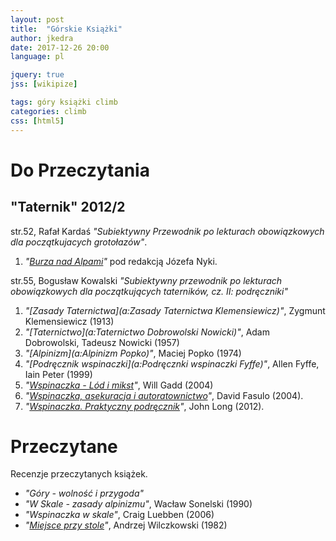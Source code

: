 ```yaml
---
layout: post
title:  "Górskie Książki"
author: jkedra
date: 2017-12-26 20:00
language: pl

jquery: true
jss: [wikipize]

tags: góry książki climb
categories: climb
css: [html5]
---
```


# Do Przeczytania

## "Taternik" 2012/2

str.52, Rafał Kardaś
_"Subiektywny Przewodnik po lekturach obowiązkowych dla początkujacych
grotołazów"_.

1. _"[Burza nad Alpami](a:)"_ pod redakcją Józefa Nyki.

str.55, Bogusław Kowalski
_"Subiektywny przewodnik po lekturach obowiązkowych
dla początkujących taterników, cz. II: podręczniki"_

1. _"[Zasady Taternictwa](a:Zasady Taternictwa Klemensiewicz)"_, Zygmunt Klemensiewicz (1913)
2. _"[Taternictwo](a:Taternictwo Dobrowolski Nowicki)"_,
   Adam Dobrowolski, Tadeusz Nowicki (1957)
3. _"[Alpinizm](a:Alpinizm Popko)"_, Maciej Popko (1974)
4. _"[Podręcznik wspinaczki](a:Podręcznki wspinaczki Fyffe)"_, Allen Fyffe, Iain Peter (1999)
5. _"[Wspinaczka - Lód i mikst](a:)"_, Will Gadd (2004)
6. _"[Wspinaczka, asekuracja i autoratownictwo](a:)"_, David Fasulo (2004).
7. _"[Wspinaczka. Praktyczny podręcznik](a:)"_, John Long (2012).

# Przeczytane

Recenzje przeczytanych książek.

* _"Góry - wolność i przygoda"_
* _"W Skale - zasady alpinizmu"_, Wacław Sonelski (1990)
* _"Wspinaczka w skale"_, Craig Luebben (2006)
* _"[Miejsce przy stole](/miejsce_przy_stole)"_, Andrzej Wilczkowski (1982)


